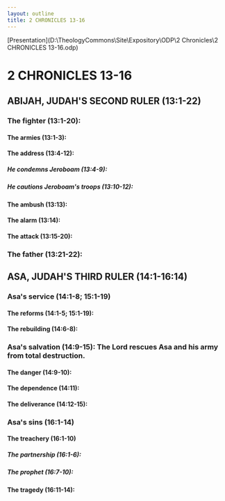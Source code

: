 ```yaml
---
layout: outline
title: 2 CHRONICLES 13-16
---
```

[Presentation](D:\TheologyCommons\Site\Expository\ODP\2 Chronicles\2 CHRONICLES 13-16.odp)
# 2 CHRONICLES 13-16 
## ABIJAH, JUDAH\'S SECOND RULER (13:1-22) 
###  The fighter (13:1-20): 
####  The armies (13:1-3): 
####  The address (13:4-12): 
#####  He condemns Jeroboam (13:4-9): 
#####  He cautions Jeroboam\'s troops (13:10-12): 
####  The ambush (13:13): 
####  The alarm (13:14): 
####  The attack (13:15-20): 
###  The father (13:21-22): 
## ASA, JUDAH\'S THIRD RULER (14:1-16:14) 
###  Asa\'s service (14:1-8; 15:1-19) 
####  The reforms (14:1-5; 15:1-19): 
####  The rebuilding (14:6-8): 
###  Asa\'s salvation (14:9-15): The Lord rescues Asa and his army from total destruction. 
####  The danger (14:9-10): 
####  The dependence (14:11): 
####  The deliverance (14:12-15): 
###  Asa\'s sins (16:1-14) 
####  The treachery (16:1-10) 
#####  The partnership (16:1-6): 
#####  The prophet (16:7-10): 
####  The tragedy (16:11-14): 
